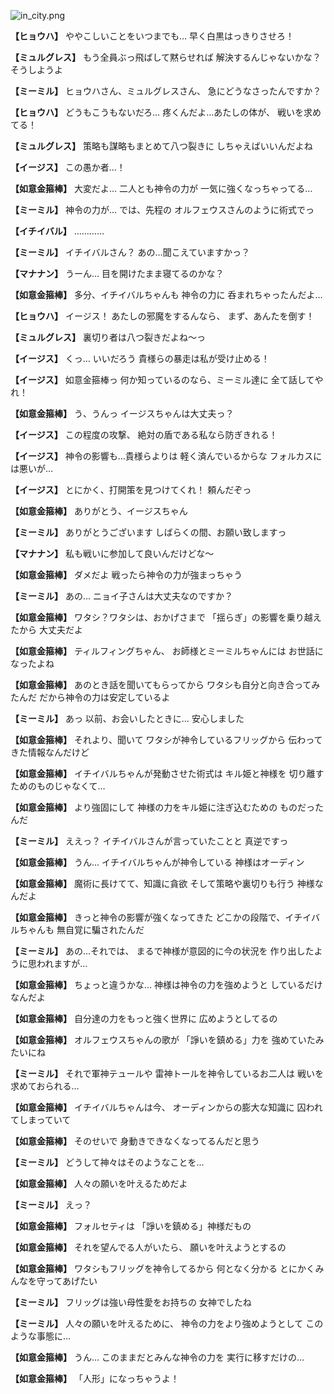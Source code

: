 
![in_city.png](../images/backgrounds/in_city.png)

**【ヒョウハ】**
ややこしいことをいつまでも…
早く白黒はっきりさせろ！

**【ミュルグレス】**
もう全員ぶっ飛ばして黙らせれば
解決するんじゃないかな？
そうしようよ

**【ミーミル】**
ヒョウハさん、ミュルグレスさん、
急にどうなさったんですか？

**【ヒョウハ】**
どうもこうもないだろ…
疼くんだよ…あたしの体が、
戦いを求めてる！

**【ミュルグレス】**
策略も謀略もまとめて八つ裂きに
しちゃえばいいんだよね

**【イージス】**
この愚か者…！

**【如意金箍棒】**
大変だよ…
二人とも神令の力が
一気に強くなっちゃってる…

**【ミーミル】**
神令の力が…
では、先程の
オルフェウスさんのように術式でっ

**【イチイバル】**
…………

**【ミーミル】**
イチイバルさん？
あの…聞こえていますかっ？

**【マナナン】**
うーん…
目を開けたまま寝てるのかな？

**【如意金箍棒】**
多分、イチイバルちゃんも
神令の力に
呑まれちゃったんだよ…

**【ヒョウハ】**
イージス！
あたしの邪魔をするんなら、
まず、あんたを倒す！

**【ミュルグレス】**
裏切り者は八つ裂きだよね～っ

**【イージス】**
くっ…
いいだろう
貴様らの暴走は私が受け止める！

**【イージス】**
如意金箍棒っ
何か知っているのなら、ミーミル達に
全て話してやれ！

**【如意金箍棒】**
う、うんっ
イージスちゃんは大丈夫っ？

**【イージス】**
この程度の攻撃、
絶対の盾である私なら防ぎきれる！

**【イージス】**
神令の影響も…貴様らよりは
軽く済んでいるからな
フォルカスには悪いが…

**【イージス】**
とにかく、打開策を見つけてくれ！
頼んだぞっ

**【如意金箍棒】**
ありがとう、イージスちゃん

**【ミーミル】**
ありがとうございます
しばらくの間、お願い致しますっ

**【マナナン】**
私も戦いに参加して良いんだけどな～

**【如意金箍棒】**
ダメだよ
戦ったら神令の力が強まっちゃう

**【ミーミル】**
あの…
ニョイ子さんは大丈夫なのですか？

**【如意金箍棒】**
ワタシ？ワタシは、おかげさまで
「揺らぎ」の影響を乗り越えたから
大丈夫だよ

**【如意金箍棒】**
ティルフィングちゃん、
お師様とミーミルちゃんには
お世話になったよね

**【如意金箍棒】**
あのとき話を聞いてもらってから
ワタシも自分と向き合ってみたんだ
だから神令の力は安定しているよ

**【ミーミル】**
あっ
以前、お会いしたときに…
安心しました

**【如意金箍棒】**
それより、聞いて
ワタシが神令しているフリッグから
伝わってきた情報なんだけど

**【如意金箍棒】**
イチイバルちゃんが発動させた術式は
キル姫と神様を
切り離すためのものじゃなくて…

**【如意金箍棒】**
より強固にして
神様の力をキル姫に注ぎ込むための
ものだったんだ

**【ミーミル】**
ええっ？
イチイバルさんが言っていたことと
真逆ですっ

**【如意金箍棒】**
うん…
イチイバルちゃんが神令している
神様はオーディン

**【如意金箍棒】**
魔術に長けてて、知識に貪欲
そして策略や裏切りも行う
神様なんだよ

**【如意金箍棒】**
きっと神令の影響が強くなってきた
どこかの段階で、イチイバルちゃんも
無自覚に騙されたんだ

**【ミーミル】**
あの…それでは、
まるで神様が意図的に今の状況を
作り出したように思われますが…

**【如意金箍棒】**
ちょっと違うかな…
神様は神令の力を強めようと
しているだけなんだよ

**【如意金箍棒】**
自分達の力をもっと強く世界に
広めようとしてるの

**【如意金箍棒】**
オルフェウスちゃんの歌が
「諍いを鎮める」力を
強めていたみたいにね

**【ミーミル】**
それで軍神テュールや
雷神トールを神令しているお二人は
戦いを求めておられる…

**【如意金箍棒】**
イチイバルちゃんは今、
オーディンからの膨大な知識に
囚われてしまっていて

**【如意金箍棒】**
そのせいで
身動きできなくなってるんだと思う

**【ミーミル】**
どうして神々はそのようなことを…

**【如意金箍棒】**
人々の願いを叶えるためだよ

**【ミーミル】**
えっ？

**【如意金箍棒】**
フォルセティは
「諍いを鎮める」神様だもの

**【如意金箍棒】**
それを望んでる人がいたら、
願いを叶えようとするの

**【如意金箍棒】**
ワタシもフリッグを神令してるから
何となく分かる
とにかくみんなを守ってあげたい

**【ミーミル】**
フリッグは強い母性愛をお持ちの
女神でしたね

**【ミーミル】**
人々の願いを叶えるために、
神令の力をより強めようとして
このような事態に…

**【如意金箍棒】**
うん…
このままだとみんな神令の力を
実行に移すだけの…

**【如意金箍棒】**
「人形」になっちゃうよ！
